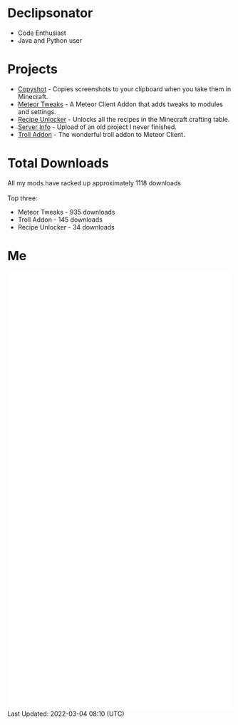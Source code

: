 # Declipsonator
- Code Enthusiast
- Java and Python user
# Projects
- [Copyshot](https://github.com/Declipsonator/Copyshot) - Copies screenshots to your clipboard when you take them in Minecraft.
- [Meteor Tweaks](https://github.com/Declipsonator/Meteor-Tweaks) - A Meteor Client Addon that adds tweaks to modules and settings.
- [Recipe Unlocker](https://github.com/Declipsonator/Recipe-Unlocker) - Unlocks all the recipes in the Minecraft crafting table.
- [Server Info](https://github.com/Declipsonator/Server-Info) - Upload of an old project I never finished.
- [Troll Addon](https://github.com/Declipsonator/Troll-Addon) - The wonderful troll addon to Meteor Client.


# Total Downloads
All my mods have racked up approximately 1118 downloads \
\
Top three:
- Meteor Tweaks - 935 downloads  
- Troll Addon - 145 downloads  
- Recipe Unlocker - 34 downloads  


# Me
<img align="center" src="/github-metrics.svg" alt="Metrics">
Last Updated: 2022-03-04 08:10 (UTC)
